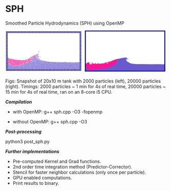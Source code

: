 # SPH
Smoothed Particle Hydrodynamics (SPH) using OpenMP

![](sph_coarse_dense.png)

Figs: Snapshot of 20x10 m tank with 2000 particles (left), 20000 particles (right). Timings: 2000 particles ~ 1 min for 4s of real time, 20000 particles ~ 15 min for 4s of real time, ran on an 8-core i5 CPU.



***Compilation***

- with OpenMP: g++ sph.cpp -O3 -fopenmp

- without OpenMP: g++ sph.cpp -O3



***Post-processing***

python3 post_sph.py



***Further implementations***

- Pre-computed Kernel and Grad functions.
- 2nd order time integration method (Predictor-Corrector).
- Stencil for faster neighbor calculations (only once per particle).
- GPU enabled computations.
- Print results to binary.
